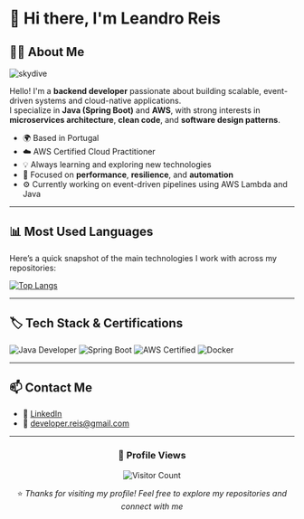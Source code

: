 # 👋 Hi there, I'm Leandro Reis

## 🧑‍💻 About Me
![skydive](https://github.com/user-attachments/assets/199c2b62-4394-46b1-a0a5-101e51bc4494)


Hello! I'm a **backend developer** passionate about building scalable, event-driven systems and cloud-native applications.  
I specialize in **Java (Spring Boot)** and **AWS**, with strong interests in **microservices architecture**, **clean code**, and **software design patterns**.

- 🌍 Based in Portugal  
- ☁️ AWS Certified Cloud Practitioner  
- 💡 Always learning and exploring new technologies  
- 🧠 Focused on **performance**, **resilience**, and **automation**  
- ⚙️ Currently working on event-driven pipelines using AWS Lambda and Java  

---

## 📊 Most Used Languages

Here’s a quick snapshot of the main technologies I work with across my repositories:

[![Top Langs](https://github-readme-stats.vercel.app/api/top-langs/?username=leandroreisdev&layout=compact&theme=github_dark)](https://github.com/leandroreisdev)

---

## 🏷️ Tech Stack & Certifications

![Java Developer](https://img.shields.io/badge/Java-Developer-orange?logo=openjdk&logoColor=white&style=for-the-badge)
![Spring Boot](https://img.shields.io/badge/Spring%20Boot-Expert-brightgreen?logo=springboot&logoColor=white&style=for-the-badge)
![AWS Certified](https://img.shields.io/badge/AWS-Certified%20Practitioner-FF9900?logo=amazonaws&logoColor=white&style=for-the-badge)
![Docker](https://img.shields.io/badge/Docker-Ready-blue?logo=docker&logoColor=white&style=for-the-badge)

---

## 📫 Contact Me

- 💼 [LinkedIn](https://www.linkedin.com/in/leandroreisdev)
- 📧 developer.reis@gmail.com

---

<div align="center">

### 👀 Profile Views  
![Visitor Count](https://komarev.com/ghpvc/?username=leandroreisdev&style=for-the-badge&color=blue)

⭐️ _Thanks for visiting my profile! Feel free to explore my repositories and connect with me_
